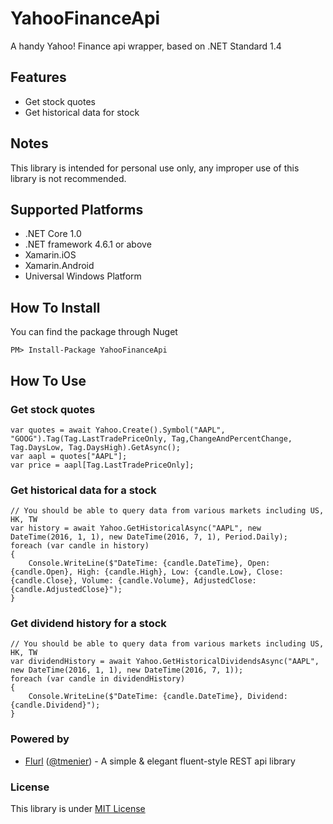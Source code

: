 # YahooFinanceApi
A handy Yahoo! Finance api wrapper, based on .NET Standard 1.4

## Features
* Get stock quotes
* Get historical data for stock

## Notes
This library is intended for personal use only, any improper use of this library is not recommended.

## Supported Platforms
* .NET Core 1.0
* .NET framework 4.6.1 or above
* Xamarin.iOS
* Xamarin.Android
* Universal Windows Platform

## How To Install
You can find the package through Nuget

    PM> Install-Package YahooFinanceApi

## How To Use
### Get stock quotes

    var quotes = await Yahoo.Create().Symbol("AAPL", "GOOG").Tag(Tag.LastTradePriceOnly, Tag,ChangeAndPercentChange, Tag.DaysLow, Tag.DaysHigh).GetAsync();
    var aapl = quotes["AAPL"];
    var price = aapl[Tag.LastTradePriceOnly];

### Get historical data for a stock

    // You should be able to query data from various markets including US, HK, TW
    var history = await Yahoo.GetHistoricalAsync("AAPL", new DateTime(2016, 1, 1), new DateTime(2016, 7, 1), Period.Daily);
    foreach (var candle in history)
    {
        Console.WriteLine($"DateTime: {candle.DateTime}, Open: {candle.Open}, High: {candle.High}, Low: {candle.Low}, Close: {candle.Close}, Volume: {candle.Volume}, AdjustedClose: {candle.AdjustedClose}");
    }

### Get dividend history for a stock

    // You should be able to query data from various markets including US, HK, TW
    var dividendHistory = await Yahoo.GetHistoricalDividendsAsync("AAPL", new DateTime(2016, 1, 1), new DateTime(2016, 7, 1));
    foreach (var candle in dividendHistory)
    {
        Console.WriteLine($"DateTime: {candle.DateTime}, Dividend: {candle.Dividend}");
    }

### Powered by
* [Flurl](https://github.com/tmenier/Flurl) ([@tmenier](https://github.com/tmenier)) - A simple & elegant fluent-style REST api library 

### License
This library is under [MIT License](https://github.com/salmonthinlion/YahooFinanceApi/blob/master/LICENSE)

